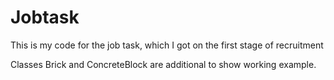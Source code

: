 # Jobtask
This is my code for the job task, which I got on the first stage of recruitment

 Classes Brick and ConcreteBlock are additional to show working example.
